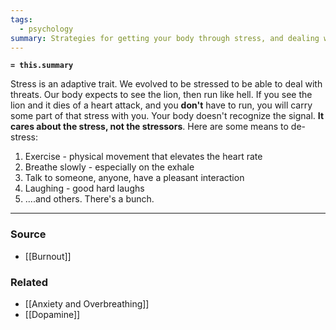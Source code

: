 ```yaml
---
tags:
  - psychology
summary: Strategies for getting your body through stress, and dealing with it.
---
```

**`= this.summary`**

Stress is an adaptive trait. We evolved to be stressed to be able to deal with threats. Our body expects to see the lion, then run like hell. If you see the lion and it dies of a heart attack, and you **don't** have to run, you will carry some part of that stress with you. Your body doesn't recognize the signal. **It cares about the stress, not the stressors**. Here are some means to de-stress:

1. Exercise - physical movement that elevates the heart rate
2. Breathe slowly - especially on the exhale
3. Talk to someone, anyone, have a pleasant interaction 
4. Laughing - good hard laughs
5. ....and others. There's a bunch. 

---
### Source
- [[Burnout]]

### Related
- [[Anxiety and Overbreathing]]
- [[Dopamine]]